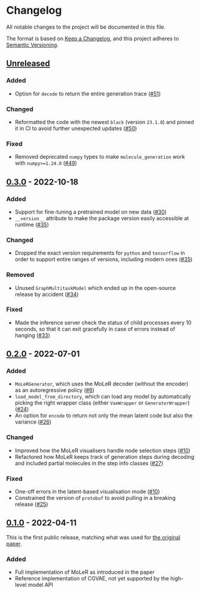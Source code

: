 # Changelog
All notable changes to the project will be documented in this file.

The format is based on [Keep a Changelog](https://keepachangelog.com/en/1.0.0/),
and this project adheres to [Semantic Versioning](https://semver.org/spec/v2.0.0.html).

## [Unreleased]

### Added
- Option for `decode` to return the entire generation trace ([#51](https://github.com/microsoft/molecule-generation/pull/51))

### Changed
- Reformatted the code with the newest `black` (version `23.1.0`) and pinned it in CI to avoid further unexpected updates ([#50](https://github.com/microsoft/molecule-generation/pull/50))

### Fixed
- Removed deprecated `numpy` types to make `molecule_generation` work with `numpy>=1.24.0` ([#49](https://github.com/microsoft/molecule-generation/pull/49))

## [0.3.0] - 2022-10-18

### Added
- Support for fine-tuning a pretrained model on new data ([#30](https://github.com/microsoft/molecule-generation/pull/30))
- `__version__` attribute to make the package version easily accessible at runtime ([#35](https://github.com/microsoft/molecule-generation/pull/35))

### Changed
- Dropped the exact version requirements for `python` and `tensorflow` in order to support entire ranges of versions, including modern ones ([#35](https://github.com/microsoft/molecule-generation/pull/35))

### Removed
- Unused `GraphMultitaskModel` which ended up in the open-source release by accident ([#34](https://github.com/microsoft/molecule-generation/pull/34))

### Fixed
- Made the inference server check the status of child processes every 10 seconds, so that it can exit gracefully in case of errors instead of hanging ([#33](https://github.com/microsoft/molecule-generation/pull/33))

## [0.2.0] - 2022-07-01

### Added
- `MoLeRGenerator`, which uses the MoLeR decoder (without the encoder) as an autoregressive policy ([#6](https://github.com/microsoft/molecule-generation/pull/6))
- `load_model_from_directory`, which can load any model by automatically picking the right wrapper class (either `VaeWrapper` or `GeneratorWrapper`) ([#24](https://github.com/microsoft/molecule-generation/pull/24))
- An option for `encode` to return not only the mean latent code but also the variance ([#26](https://github.com/microsoft/molecule-generation/pull/26))

### Changed
- Improved how the MoLeR visualisers handle node selection steps ([#10](https://github.com/microsoft/molecule-generation/pull/10))
- Refactored how MoLeR keeps track of generation steps during decoding and included partial molecules in the step info classes ([#27](https://github.com/microsoft/molecule-generation/pull/27))

### Fixed
- One-off errors in the latent-based visualisation mode ([#10](https://github.com/microsoft/molecule-generation/pull/10))
- Constrained the version of `protobuf` to avoid pulling in a breaking release ([#25](https://github.com/microsoft/molecule-generation/pull/25))

## [0.1.0] - 2022-04-11

This is the first public release, matching what was used for [the original paper](https://arxiv.org/abs/2103.03864).

### Added
- Full implementation of MoLeR as introduced in the paper
- Reference implementation of CGVAE, not yet supported by the high-level model API

[Unreleased]: https://github.com/microsoft/molecule-generation/compare/v0.3.0...HEAD
[0.1.0]: https://github.com/microsoft/molecule-generation/releases/tag/v0.1.0
[0.2.0]: https://github.com/microsoft/molecule-generation/releases/tag/v0.2.0
[0.3.0]: https://github.com/microsoft/molecule-generation/releases/tag/v0.3.0
